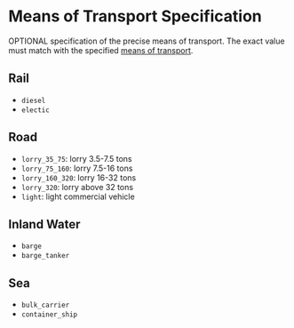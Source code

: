 # Means of Transport Specification

OPTIONAL specification of the precise means of transport. The exact value must match with the specified [means of transport](./means-of-transport.md).

## Rail

- `diesel`
- `electic`

## Road

- `lorry_35_75`: lorry 3.5-7.5 tons
- `lorry_75_160`: lorry 7.5-16 tons
- `lorry_160_320`: lorry 16-32 tons
- `lorry_320`: lorry above 32 tons
- `light`: light commercial vehicle

## Inland Water

- `barge`
- `barge_tanker`

## Sea

- `bulk_carrier`
- `container_ship`
